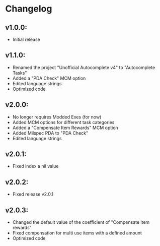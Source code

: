 # Changelog

## v1.0.0:
* Initial release

## v1.1.0:
* Renamed the project "Unofficial Autocomplete v4" to "Autocomplete Tasks"
* Added a "PDA Check" MCM option
* Edited language strings
* Optimized code

## v2.0.0:
* No longer requires Modded Exes (for now)
* Added MCM options for different task categories
* Added a "Compensate Item Rewards" MCM option
* Added Milspec PDA to "PDA Check"
* Edited language strings

## v2.0.1:
* Fixed index a nil value

## v2.0.2:
* Fixed release v2.0.1

## v2.0.3:
* Changed the default value of the coefficient of "Compensate item rewards"
* Fixed compensation for multi use items with a defined amount
* Optimized code
